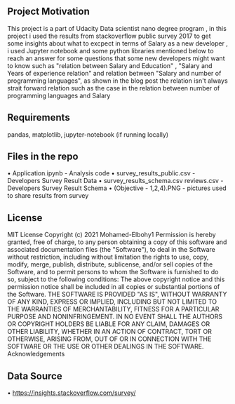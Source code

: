 ## Project Motivation
This project is a part of Udacity Data scientist nano degree program , in this project i used the results from stackoverflow public survey 2017 to get some insights about what to excpect in terms of Salary as a new developer , i used Jupyter notebook and some python libraries mentioned below to reach an answer for some questions that some new developers might want to know such as "relation between Salary and Education" , "Salary and Years of experience relation" and relation between "Salary and number of programming languages", as shown in the blog post the relation isn't always strait forward relation such as the case in the relation between number of programming languages and Salary
## Requirements
pandas, matplotlib, jupyter-notebook (if running locally)
## Files in the repo
•	Application.ipynb - Analysis code
•	survey_results_public.csv - Developers Survey Result Data
•	survey_results_schema.csv reviews.csv - Developers Survey Result Schema
•	(Objective - 1,2,4).PNG - pictures used to share results from survey
## License
MIT License
Copyright (c) 2021 Mohamed-Elbohy1
Permission is hereby granted, free of charge, to any person obtaining a copy of this software and associated documentation files (the "Software"), to deal in the Software without restriction, including without limitation the rights to use, copy, modify, merge, publish, distribute, sublicense, and/or sell copies of the Software, and to permit persons to whom the Software is furnished to do so, subject to the following conditions:
The above copyright notice and this permission notice shall be included in all copies or substantial portions of the Software.
THE SOFTWARE IS PROVIDED "AS IS", WITHOUT WARRANTY OF ANY KIND, EXPRESS OR IMPLIED, INCLUDING BUT NOT LIMITED TO THE WARRANTIES OF MERCHANTABILITY, FITNESS FOR A PARTICULAR PURPOSE AND NONINFRINGEMENT. IN NO EVENT SHALL THE AUTHORS OR COPYRIGHT HOLDERS BE LIABLE FOR ANY CLAIM, DAMAGES OR OTHER LIABILITY, WHETHER IN AN ACTION OF CONTRACT, TORT OR OTHERWISE, ARISING FROM, OUT OF OR IN CONNECTION WITH THE SOFTWARE OR THE USE OR OTHER DEALINGS IN THE SOFTWARE.
Acknowledgements
## Data Source
•	https://insights.stackoverflow.com/survey/

